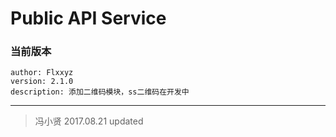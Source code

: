# Public API Service

### 当前版本 ###

    author: Flxxyz
    version: 2.1.0
    description: 添加二维码模块，ss二维码在开发中

- - - -

> 冯小贤 2017.08.21 updated